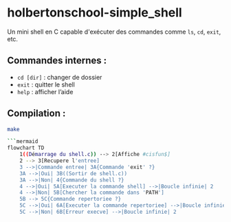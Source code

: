 # holbertonschool-simple_shell

Un mini shell en C capable d'exécuter des commandes comme `ls`, `cd`, `exit`, etc.

## Commandes internes :
- `cd [dir]` : changer de dossier
- `exit` : quitter le shell
- `help` : afficher l’aide

## Compilation :
```bash
make

```mermaid
flowchart TD
    1((Démarrage du shell.c)) --> 2[Affiche #cisfun$]
    2 --> 3[Recupere l'entree]
    3 -->|Commande entree| 3A{Commande 'exit' ?}
    3A -->|Oui| 3B((Sortir de shell.c))
    3A -->|Non| 4{Commande du shell ?}
    4 -->|Oui| 5A[Executer la commande shell] -->|Boucle infinie| 2
    4 -->|Non| 5B[Chercher la commande dans 'PATH']
    5B --> 5C{Commande repertoriee ?}
    5C -->|Oui| 6A[Executer la commande repertoriee] -->|Boucle infinie| 2
    5C -->|Non| 6B[Erreur execve] -->|Boucle infinie| 2
